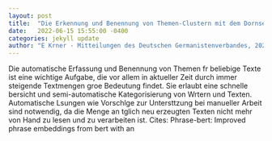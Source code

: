 ```yaml
---
layout: post
title:  "Die Erkennung und Benennung von Themen-Clustern mit dem Dornseiff"
date:   2022-06-15 15:55:00 -0400
categories: jekyll update
author: "E Krner - Mitteilungen des Deutschen Germanistenverbandes, 2022"
---
```

Die automatische Erfassung und Benennung von Themen fr beliebige Texte ist eine wichtige Aufgabe, die vor allem in aktueller Zeit durch immer steigende Textmengen groe Bedeutung findet. Sie erlaubt eine schnelle bersicht und semi-automatische Kategorisierung von Wrtern und Texten. Automatische Lsungen wie Vorschlge zur Untersttzung bei manueller Arbeit sind notwendig, da die Menge an tglich neu erzeugten Texten nicht mehr von Hand zu lesen und zu verarbeiten ist.
Cites: Phrase-bert: Improved phrase embeddings from bert with an